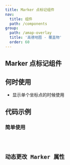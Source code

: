 ```yaml
---
title: Marker 点标记组件
nav:
  title: 组件
  path: /components
group:
  path: /amap-overlay
  title: '高德地图 - 覆盖物'
  order: 60
---
```


##  Marker 点标记组件

## 何时使用

-  显示单个坐标点的时候使用

## 代码示例

### 简单使用

<code src="./demo/demo-01.tsx" />

## 动态更改 Marker 属性

<code src="./demo/demo-02.tsx" />
